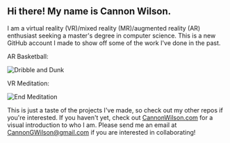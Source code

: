 ## Hi there! My name is Cannon Wilson. 

I am a virtual reality (VR)/mixed reality (MR)/augmented reality (AR) enthusiast seeking a master's degree in computer science. This is a new GitHub account I made to show off some of the work I've done in the past.

AR Basketball:

![Dribble and Dunk](https://i.imgur.com/WEcfy9m.gif)

VR Meditation:

![End Meditation](https://j.gifs.com/Rl5x6E.gif)

This is just a taste of the projects I've made, so check out my other repos if you're interested. If you haven't yet, check out [CannonWilson.com](cannonwilson.com) for a visual introduction to who I am. Please send me an email at CannonGWilson@gmail.com if you are interested in collaborating!
